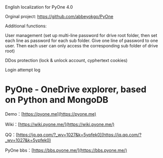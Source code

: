 English localization for PyOne 4.0

Orginal project: https://github.com/abbeyokgo/PyOne

Additional functions:

User management (set up multi-line password for drive root folder, then set each line as password for each sub folder. Give one line of password to one user. Then each user can only access the corresponding sub folder of drive root)

DDos protection (lock & unlock account, cyphertext cookies)

Login attempt log



# PyOne - OneDrive explorer, based on Python and MongoDB

Demo：[https://pyone.me](https://pyone.me)

Wiki：[https://wiki.pyone.me/](https://wiki.pyone.me/)

QQ：[https://jq.qq.com/?_wv=1027&k=5ypfek0](https://jq.qq.com/?_wv=1027&k=5ypfek0)

PyOne bbs：[https://bbs.pyone.me/](https://bbs.pyone.me/)

